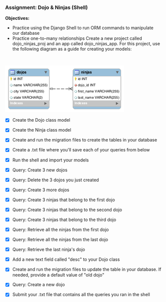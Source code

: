 ### Assignment: Dojo & Ninjas (Shell)

**Objectives:**

- Practice using the Django Shell to run ORM commands to manipulate our database
- Practice one-to-many relationships
Create a new project called dojo_ninjas_proj and an app called dojo_ninjas_app. For this project, use the following diagram as a guide for creating your models:
<br>

![](dojo-erd.png)




- [x] Create the Dojo class model


- [x] Create the Ninja class model

- [x] Create and run the migration files to create the tables in your database

- [x] Create a .txt file where you'll save each of your queries from below

- [x] Run the shell and import your models

- [x] Query: Create 3 new dojos

- [x] Query: Delete the 3 dojos you just created

- [x] Query: Create 3 more dojos

- [x] Query: Create 3 ninjas that belong to the first dojo

- [x] Query: Create 3 ninjas that belong to the second dojo

- [x] Query: Create 3 ninjas that belong to the third dojo


- [x] Query: Retrieve all the ninjas from the first dojo

- [x] Query: Retrieve all the ninjas from the last dojo

- [x] Query: Retrieve the last ninja's dojo


- [x] Add a new text field called "desc" to your Dojo class

- [x] Create and run the migration files to update the table in your database. If needed, provide a default value of "old dojo"

- [x] Query: Create a new dojo

- [x] Submit your .txt file that contains all the queries you ran in the shell
